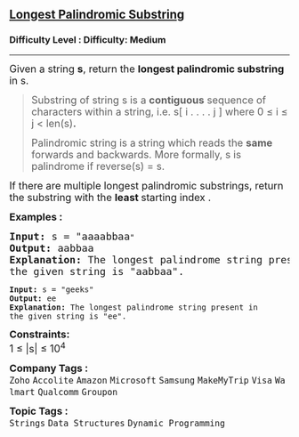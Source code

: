 <h2><a href="https://www.geeksforgeeks.org/problems/longest-palindrome-in-a-string1956/1?page=1&sortBy=submissions">Longest Palindromic Substring</a></h2><h3>Difficulty Level : Difficulty: Medium</h3><hr><div class="problems_problem_content__Xm_eO"><p><span style="font-size: 18px;">Given a string <strong>s</strong>, return the <strong>longest palindromic substring</strong> in s.</span></p>
<blockquote>
<p><span style="font-size: 18px;">Substring of string s is </span><span style="font-size: 18px;">a <strong>contiguous</strong> sequence of characters within a string, i.e.</span><span style="font-size: 18px;"> s[ i . . . . j ] where 0 ≤ i ≤ j &lt; len(s)<strong>.</strong></span></p>
<p><span style="font-size: 18px;">Palindromic string is a<strong> </strong></span><span style="font-size: 18px;">string which reads the <strong>same </strong>forwards and backwards. More formally, s is palindrome if reverse(s) = s.</span></p>
</blockquote>
<p><span style="font-size: 18px;">If there are multiple longest palindromic substrings, return the substring with the <strong>least </strong>starting index .</span></p>
<p><span style="font-size: 18px;"><strong>Examples :</strong></span></p>
<pre><span style="font-size: 18px;"><strong>Input: </strong>s = "aaaabbaa</span>"
<span style="font-size: 18px;"><strong>Output: </strong>aabbaa</span>
<span style="font-size: 18px;"><strong>Explanation: </strong>The longest palindrome string present in
the given string is "aabbaa".<br></span></pre>
<pre><span><strong>Input: </strong>s = "geeks</span>"
<span><strong>Output: </strong>ee</span>
<span><strong>Explanation: </strong>The longest palindrome string present in
the given string is "ee".</span></pre>
<p><span style="font-size: 18px;"><strong>Constraints:</strong><br>1 ≤ |s| ≤ 10<sup>4</sup></span></p></div><p><span style=font-size:18px><strong>Company Tags : </strong><br><code>Zoho</code>&nbsp;<code>Accolite</code>&nbsp;<code>Amazon</code>&nbsp;<code>Microsoft</code>&nbsp;<code>Samsung</code>&nbsp;<code>MakeMyTrip</code>&nbsp;<code>Visa</code>&nbsp;<code>Walmart</code>&nbsp;<code>Qualcomm</code>&nbsp;<code>Groupon</code>&nbsp;<br><p><span style=font-size:18px><strong>Topic Tags : </strong><br><code>Strings</code>&nbsp;<code>Data Structures</code>&nbsp;<code>Dynamic Programming</code>&nbsp;